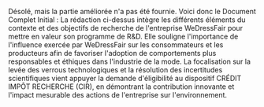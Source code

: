 Désolé, mais la partie améliorée n'a pas été fournie. Voici donc le Document Complet Initial :
La rédaction ci-dessus intègre les différents éléments du contexte et des objectifs de recherche de l'entreprise WeDressFair pour mettre en valeur son programme de R&D. Elle souligne l'importance de l'influence exercée par WeDressFair sur les consommateurs et les producteurs afin de favoriser l'adoption de comportements plus responsables et éthiques dans l'industrie de la mode. La focalisation sur la levée des verrous technologiques et la résolution des incertitudes scientifiques vient appuyer la demande d'éligibilité au dispositif CRÉDIT IMPÔT RECHERCHE (CIR), en démontrant la contribution innovante et l'impact mesurable des actions de l'entreprise sur l'environnement.